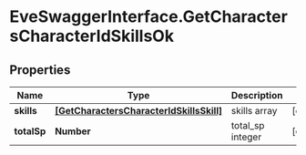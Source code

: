 # EveSwaggerInterface.GetCharactersCharacterIdSkillsOk

## Properties
Name | Type | Description | Notes
------------ | ------------- | ------------- | -------------
**skills** | [**[GetCharactersCharacterIdSkillsSkill]**](GetCharactersCharacterIdSkillsSkill.md) | skills array | [optional] 
**totalSp** | **Number** | total_sp integer | [optional] 


